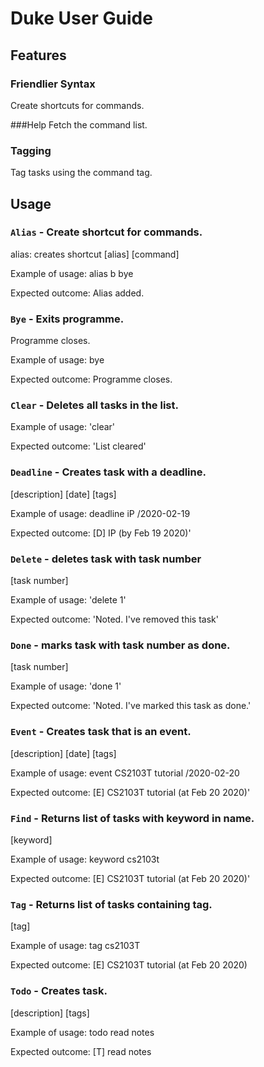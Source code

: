 # Duke User Guide

## Features 

### Friendlier Syntax
Create shortcuts for commands.

###Help
Fetch the command list.

### Tagging
Tag tasks using the command tag.

## Usage

### `Alias` - Create shortcut for commands.

alias: creates shortcut [alias] [command]

Example of usage: 
alias b bye

Expected outcome:
Alias added.

### `Bye` - Exits programme.

Programme closes.

Example of usage: 
bye

Expected outcome:
Programme closes.

### `Clear` - Deletes all tasks in the list.

Example of usage: 
'clear'

Expected outcome:
'List cleared'

### `Deadline` - Creates task with a deadline.

[description] [date] [tags]

Example of usage: 
deadline iP /2020-02-19

Expected outcome:
[D] IP (by Feb 19 2020)'

### `Delete` - deletes task with task number

[task number]
 
Example of usage: 
'delete 1'

Expected outcome:
'Noted. I've removed this task'

### `Done` - marks task with task number as done.

[task number]
 
Example of usage: 
'done 1'

Expected outcome:
'Noted. I've marked this task as done.'
  
### `Event` - Creates task that is an event.

[description] [date] [tags]

Example of usage: 
event CS2103T tutorial /2020-02-20

Expected outcome:
[E] CS2103T tutorial (at Feb 20 2020)'    
      
### `Find` - Returns list of tasks with keyword in name.

[keyword]

Example of usage: 
keyword cs2103t

Expected outcome:
[E] CS2103T tutorial (at Feb 20 2020)'               
           
### `Tag` - Returns list of tasks containing tag.

[tag]

Example of usage: 
tag cs2103T

Expected outcome:
[E] CS2103T tutorial (at Feb 20 2020)            
          
 ### `Todo` - Creates task.
 
 [description] [tags]
 
 Example of usage: 
 todo read notes
 
 Expected outcome:
 [T] read notes 
           